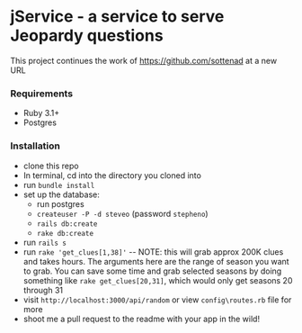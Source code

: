 # jService - a service to serve Jeopardy questions
This project continues the work of https://github.com/sottenad at a new URL

### Requirements
* Ruby 3.1+
* Postgres


### Installation
* clone this repo
* In terminal, cd into the directory you cloned into
* run `bundle install`
* set up the database:
  * run postgres
  * `createuser -P -d steveo` (password `stepheno`)
  * `rails db:create`
  * `rake db:create`
* run `rails s`
* run `rake 'get_clues[1,38]'` -- NOTE: this will grab approx 200K clues and takes hours. The arguments here are the range of season you want to grab. You can save some time and grab selected seasons by doing something like `rake get_clues[20,31]`, which would only get seasons 20 through 31
* visit `http://localhost:3000/api/random` or view `config\routes.rb` file for more
* shoot me a pull request to the readme with your app in the wild!

